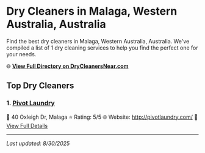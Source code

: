 # Dry Cleaners in Malaga, Western Australia, Australia

Find the best dry cleaners in Malaga, Western Australia, Australia. We've compiled a list of 1 dry cleaning services to help you find the perfect one for your needs.

🌐 **[View Full Directory on DryCleanersNear.com](https://drycleanersnear.com/city/Australia/Western%20Australia/Malaga)**

## Top Dry Cleaners

### 1. [Pivot Laundry](https://drycleanersnear.com/dryCleaner/68ad16961d9ee695c92531d6/pivot-laundry)
📍 40 Oxleigh Dr, Malaga
⭐ Rating: 5/5
🌐 Website: http://pivotlaundry.com/
🔗 [View Full Details](https://drycleanersnear.com/dryCleaner/68ad16961d9ee695c92531d6/pivot-laundry)


---

*Last updated: 8/30/2025*
